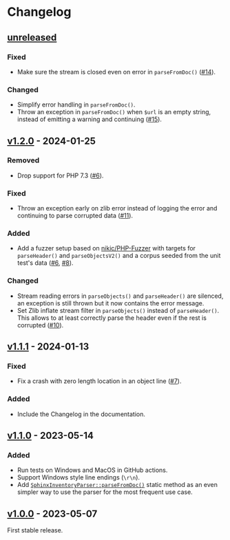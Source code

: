 # Changelog

## [unreleased]

### Fixed

- Make sure the stream is closed even on error in `parseFromDoc()` ([#14]).

### Changed

- Simplify error handling in `parseFromDoc()`.
- Throw an exception in `parseFromDoc()` when `$url` is an empty string, instead
  of emitting a warning and continuing ([#15]).

[#14]: https://github.com/club-1/sphinx-inventory-parser/pull/14
[#15]: https://github.com/club-1/sphinx-inventory-parser/pull/15

## [v1.2.0] - 2024-01-25

### Removed

- Drop support for PHP 7.3 ([#6]).

### Fixed

- Throw an exception early on zlib error instead of logging the error and
  continuing to parse corrupted data ([#11]).

### Added

- Add a fuzzer setup based on [nikic/PHP-Fuzzer] with targets for `parseHeader()`
  and `parseObjectsV2()` and a corpus seeded from the unit test's data ([#6],
  [#8]).

### Changed

- Stream reading errors in `parseObjects()` and `parseHeader()` are silenced,
  an exception is still thrown but it now contains the error message.
- Set Zlib inflate stream filter in `parseObjects()` instead of `parseHeader()`.
  This allows to at least correctly parse the header even if the rest is
  corrupted ([#10]).

[nikic/PHP-Fuzzer]: https://github.com/nikic/PHP-Fuzzer
[#6]: https://github.com/club-1/sphinx-inventory-parser/pull/6
[#8]: https://github.com/club-1/sphinx-inventory-parser/issues/8
[#10]: https://github.com/club-1/sphinx-inventory-parser/pull/10
[#11]: https://github.com/club-1/sphinx-inventory-parser/pull/11

## [v1.1.1] - 2024-01-13

### Fixed

- Fix a crash with zero length location in an object line ([#7]).

### Added

- Include the Changelog in the documentation.

[#7]: https://github.com/club-1/sphinx-inventory-parser/pull/7

## [v1.1.0] - 2023-05-14

### Added

- Run tests on Windows and MacOS in GitHub actions.
- Support Windows style line endings (`\r\n`).
- Add [`SphinxInventoryParser::parseFromDoc()`][parseFromDoc] static method as
  an even simpler way to use the parser for the most frequent use case.

[parseFromDoc]: https://club-1.github.io/sphinx-inventory-parser/api.html#SphinxInventoryParser::parseFromDoc

## [v1.0.0] - 2023-05-07

First stable release.

[unreleased]: https://github.com/club-1/sphinx-inventory-parser/compare/v1.2.0...HEAD
[v1.2.0]: https://github.com/club-1/sphinx-inventory-parser/releases/tag/v1.2.0
[v1.1.1]: https://github.com/club-1/sphinx-inventory-parser/releases/tag/v1.1.1
[v1.1.0]: https://github.com/club-1/sphinx-inventory-parser/releases/tag/v1.1.0
[v1.0.0]: https://github.com/club-1/sphinx-inventory-parser/releases/tag/v1.0.0

